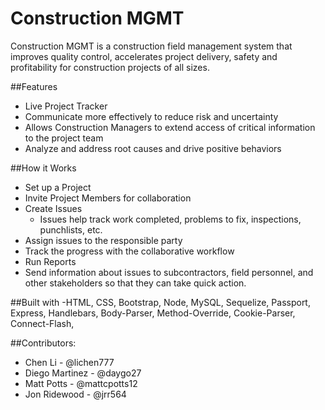 # Construction MGMT

Construction MGMT is a construction field management system that improves quality control, accelerates project delivery, safety and profitability for construction projects of all sizes.

##Features

- Live Project Tracker
- Communicate more effectively to reduce risk and uncertainty
- Allows Construction Managers to extend access of critical information to the project team
- Analyze and address root causes and drive positive behaviors

##How it Works

- Set up a Project
- Invite Project Members for collaboration
- Create Issues
  - Issues help track work completed, problems to fix, inspections, punchlists, etc.
- Assign issues to the responsible party
- Track the progress with the collaborative workflow
- Run Reports
- Send information about issues to subcontractors, field personnel, and other stakeholders so that they can take quick action.

##Built with
-HTML, CSS, Bootstrap, Node, MySQL, Sequelize, Passport, Express, Handlebars, Body-Parser, Method-Override, Cookie-Parser, Connect-Flash,


##Contributors:

- Chen Li - @lichen777
- Diego Martinez - @daygo27
- Matt Potts - @mattcpotts12
- Jon Ridewood - @jrr564
